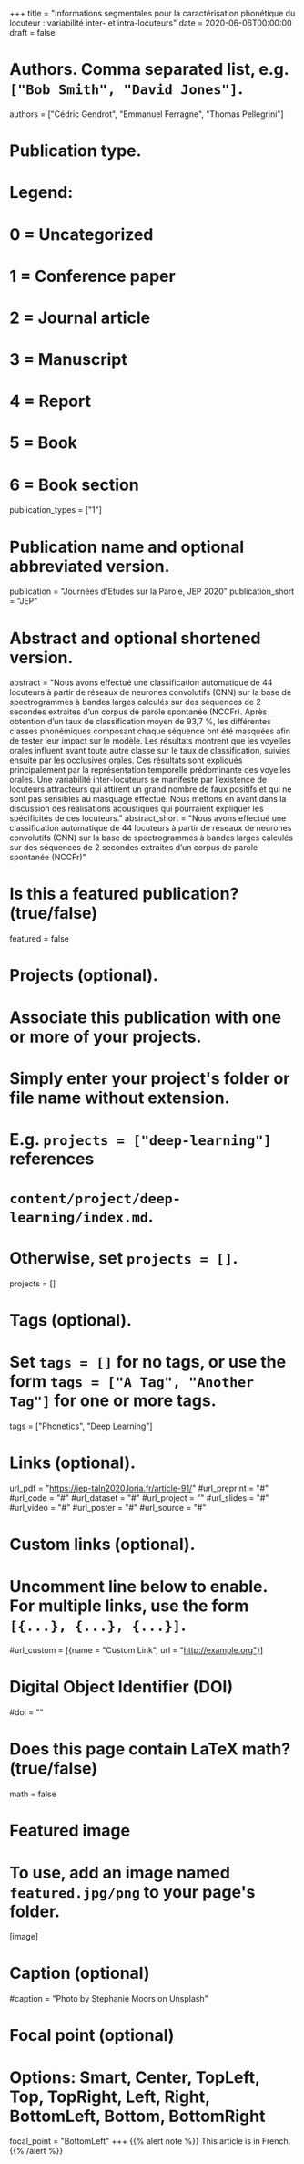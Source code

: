 +++
title = "Informations segmentales pour la caractérisation phonétique du locuteur : variabilité inter- et intra-locuteurs"
date = 2020-06-06T00:00:00
draft = false

# Authors. Comma separated list, e.g. `["Bob Smith", "David Jones"]`.
authors = ["Cédric Gendrot", "Emmanuel Ferragne", "Thomas Pellegrini"]

# Publication type.
# Legend:
# 0 = Uncategorized
# 1 = Conference paper
# 2 = Journal article
# 3 = Manuscript
# 4 = Report
# 5 = Book
# 6 = Book section
publication_types = ["1"]

# Publication name and optional abbreviated version.
publication = "Journées d'Etudes sur la Parole, JEP 2020"
publication_short = "JEP"

# Abstract and optional shortened version.
abstract = "Nous avons effectué une classification automatique de 44 locuteurs à partir de réseaux de neurones convolutifs (CNN) sur la base de spectrogrammes à bandes larges calculés sur des séquences de 2 secondes extraites d’un corpus de parole spontanée (NCCFr). Après obtention d’un taux de classification moyen de 93,7 %, les différentes classes phonémiques composant chaque séquence ont été masquées afin de tester leur impact sur le modèle. Les résultats montrent que les voyelles orales influent avant toute autre classe sur le taux de classification, suivies ensuite par les occlusives orales. Ces résultats sont expliqués principalement par la représentation temporelle prédominante des voyelles orales. Une variabilité inter-locuteurs se manifeste par l’existence de locuteurs attracteurs qui attirent un grand nombre de faux positifs et qui ne sont pas sensibles au masquage effectué. Nous mettons en avant dans la discussion des réalisations acoustiques qui pourraient expliquer les spécificités de ces locuteurs."
abstract_short = "Nous avons effectué une classification automatique de 44 locuteurs à partir de réseaux de neurones convolutifs (CNN) sur la base de spectrogrammes à bandes larges calculés sur des séquences de 2 secondes extraites d’un corpus de parole spontanée (NCCFr)"

# Is this a featured publication? (true/false)
featured = false

# Projects (optional).
#   Associate this publication with one or more of your projects.
#   Simply enter your project's folder or file name without extension.
#   E.g. `projects = ["deep-learning"]` references 
#   `content/project/deep-learning/index.md`.
#   Otherwise, set `projects = []`.
projects = []

# Tags (optional).
#   Set `tags = []` for no tags, or use the form `tags = ["A Tag", "Another Tag"]` for one or more tags.
tags = ["Phonetics", "Deep Learning"]

# Links (optional).
url_pdf = "https://jep-taln2020.loria.fr/article-91/"
#url_preprint = "#"
#url_code = "#"
#url_dataset = "#"
#url_project = ""
#url_slides = "#"
#url_video = "#"
#url_poster = "#"
#url_source = "#"

# Custom links (optional).
#   Uncomment line below to enable. For multiple links, use the form `[{...}, {...}, {...}]`.
#url_custom = [{name = "Custom Link", url = "http://example.org"}]

# Digital Object Identifier (DOI)
#doi = ""

# Does this page contain LaTeX math? (true/false)
math = false

# Featured image
# To use, add an image named `featured.jpg/png` to your page's folder. 
[image]
  # Caption (optional)
  #caption = "Photo by Stephanie Moors on Unsplash"

  # Focal point (optional)
  # Options: Smart, Center, TopLeft, Top, TopRight, Left, Right, BottomLeft, Bottom, BottomRight
  focal_point = "BottomLeft"
+++
{{% alert note %}}
This article is in French.
{{% /alert %}}
